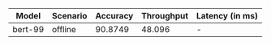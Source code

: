 | Model   | Scenario   |   Accuracy |   Throughput | Latency (in ms)   |
|---------|------------|------------|--------------|-------------------|
| bert-99 | offline    |    90.8749 |       48.096 | -                 |